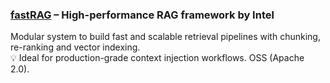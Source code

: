 ### [fastRAG](https://github.com/IntelLabs/fastRAG) – High-performance RAG framework by Intel  
Modular system to build fast and scalable retrieval pipelines with chunking, re-ranking and vector indexing.  
💡 Ideal for production-grade context injection workflows. OSS (Apache 2.0).
